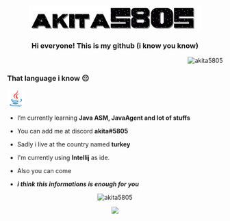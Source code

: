 
<p align="center"> <img src="https://raw.githubusercontent.com/akita5805/akita5805/main/images/akitanobg.gif" />
<h3 align="center">Hi everyone! This is my github (i know you know)</h3>
<p>&nbsp;<img align="right" src="https://github-readme-stats.vercel.app/api?username=akita5805&show_icons=true&theme=cobalt&hide_border=true&locale=en" alt="akita5805" /></p>
<h3 align="left">That language i know 😔 </h3>
<p align="left"> <a href="https://www.java.com" target="_blank" rel="noreferrer"> <img src="https://raw.githubusercontent.com/devicons/devicon/master/icons/java/java-original.svg" alt="java" width="40" height="40"/> </a> </p>

- I’m currently learning **Java ASM, JavaAgent and lot of stuffs**

- You can add me at discord **akita#5805**

- Sadly i live at the country named **turkey**

- I'm currently using **Intellij** as ide.

- Also you can come
- *****i think this informations is enough for you*****

</p>


<p align="center"> <img src="https://komarev.com/ghpvc/?username=akita5805&label=views&color=01090e&style=plastic" alt="akita5805" /> </p>
<p align="center"> <img src="https://preview.redd.it/hfs12p7u11951.png?auto=webp&s=2e472958d1482c070e7802580b0a81c84eb5d425" /> </p>
